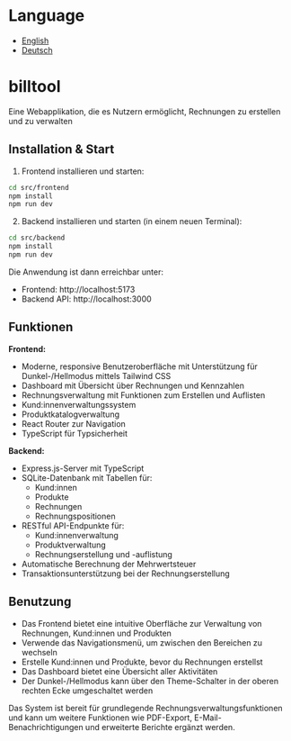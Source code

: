 # Language
- [English](README.md)
- [Deutsch](README.de.md)

# billtool  
Eine Webapplikation, die es Nutzern ermöglicht, Rechnungen zu erstellen und zu verwalten

## Installation & Start

1. Frontend installieren und starten:

```bash
cd src/frontend  
npm install  
npm run dev
```

2. Backend installieren und starten (in einem neuen Terminal):

```bash
cd src/backend  
npm install  
npm run dev
```

Die Anwendung ist dann erreichbar unter:  
- Frontend: http://localhost:5173  
- Backend API: http://localhost:3000

## Funktionen

**Frontend:**  
- Moderne, responsive Benutzeroberfläche mit Unterstützung für Dunkel-/Hellmodus mittels Tailwind CSS  
- Dashboard mit Übersicht über Rechnungen und Kennzahlen  
- Rechnungsverwaltung mit Funktionen zum Erstellen und Auflisten  
- Kund:innenverwaltungssystem  
- Produktkatalogverwaltung  
- React Router zur Navigation  
- TypeScript für Typsicherheit

**Backend:**  
- Express.js-Server mit TypeScript  
- SQLite-Datenbank mit Tabellen für:
    - Kund:innen  
    - Produkte  
    - Rechnungen  
    - Rechnungspositionen  
- RESTful API-Endpunkte für:
    - Kund:innenverwaltung  
    - Produktverwaltung  
    - Rechnungserstellung und -auflistung  
- Automatische Berechnung der Mehrwertsteuer  
- Transaktionsunterstützung bei der Rechnungserstellung

## Benutzung

- Das Frontend bietet eine intuitive Oberfläche zur Verwaltung von Rechnungen, Kund:innen und Produkten  
- Verwende das Navigationsmenü, um zwischen den Bereichen zu wechseln  
- Erstelle Kund:innen und Produkte, bevor du Rechnungen erstellst  
- Das Dashboard bietet eine Übersicht aller Aktivitäten  
- Der Dunkel-/Hellmodus kann über den Theme-Schalter in der oberen rechten Ecke umgeschaltet werden

Das System ist bereit für grundlegende Rechnungsverwaltungsfunktionen und kann um weitere Funktionen wie PDF-Export, E-Mail-Benachrichtigungen und erweiterte Berichte ergänzt werden.